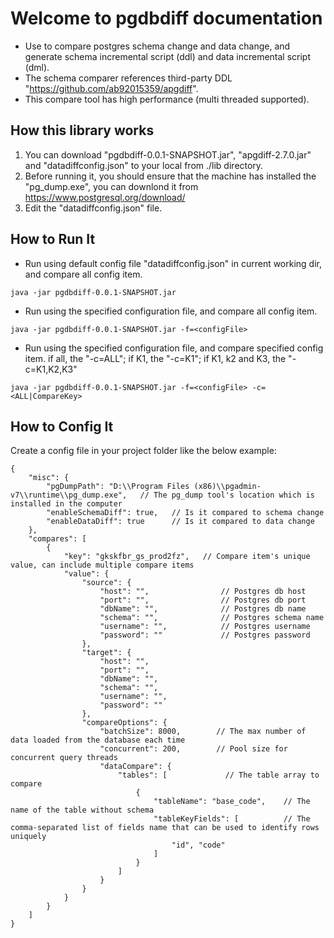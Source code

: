 # Welcome to pgdbdiff documentation

- Use to compare postgres schema change and data change, and generate schema incremental script (ddl) and data incremental script (dml).
- The schema comparer references third-party DDL "https://github.com/ab92015359/apgdiff".
- This compare tool has high performance (multi threaded supported).


## How this library works
  1. You can download "pgdbdiff-0.0.1-SNAPSHOT.jar", "apgdiff-2.7.0.jar" and "datadiffconfig.json" to your local from ./lib directory.
  2. Before running it, you should ensure that the machine has installed the "pg_dump.exe", you can downlond it from https://www.postgresql.org/download/
  3. Edit the "datadiffconfig.json" file.
  

## How to Run It
  - Run using default config file "datadiffconfig.json" in current working dir, and compare all config item.
~~~
java -jar pgdbdiff-0.0.1-SNAPSHOT.jar
~~~

  - Run using the specified configuration file, and compare all config item.
~~~
java -jar pgdbdiff-0.0.1-SNAPSHOT.jar -f=<configFile>
~~~

  - Run using the specified configuration file, and compare specified config item. if all, the "-c=ALL"; if K1, the "-c=K1"; if K1, k2 and K3, the "-c=K1,K2,K3"
~~~
java -jar pgdbdiff-0.0.1-SNAPSHOT.jar -f=<configFile> -c=<ALL|CompareKey>
~~~

## How to Config It
Create a config file in your project folder like the below example:
~~~
{
	"misc": {
		"pgDumpPath": "D:\\Program Files (x86)\\pgadmin-v7\\runtime\\pg_dump.exe",   // The pg_dump tool's location which is installed in the computer
		"enableSchemaDiff": true,   // Is it compared to schema change
		"enableDataDiff": true      // Is it compared to data change
	},
	"compares": [
		{
			"key": "gkskfbr_gs_prod2fz",   // Compare item's unique value, can include multiple compare items
			"value": {
				"source": {
					"host": "",                // Postgres db host
					"port": "",                // Postgres db port
					"dbName": "",              // Postgres db name
					"schema": "",              // Postgres schema name
					"username": "",            // Postgres username
					"password": ""             // Postgres password
				},
				"target": {
					"host": "",
					"port": "",
					"dbName": "",
					"schema": "",
					"username": "",
					"password": ""
				},
				"compareOptions": {
					"batchSize": 8000,        // The max number of data loaded from the database each time
					"concurrent": 200,        // Pool size for concurrent query threads
					"dataCompare": {
						"tables": [             // The table array to compare
							{
								"tableName": "base_code",    // The name of the table without schema
								"tableKeyFields": [          // The comma-separated list of fields name that can be used to identify rows uniquely
									"id", "code"
								]
							}
						]
					}
				}
			}
		}
	]
}
~~~
